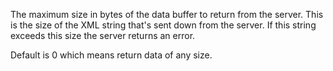 ﻿The maximum size in bytes of the data buffer to return from the server. This is the size of the XML string that's sent down from the server. If this string exceeds this size the server returns an error.

Default is 0 which means return data of any size.